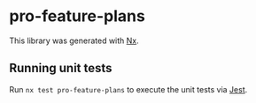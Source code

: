 # pro-feature-plans

This library was generated with [Nx](https://nx.dev).

## Running unit tests

Run `nx test pro-feature-plans` to execute the unit tests via [Jest](https://jestjs.io).
